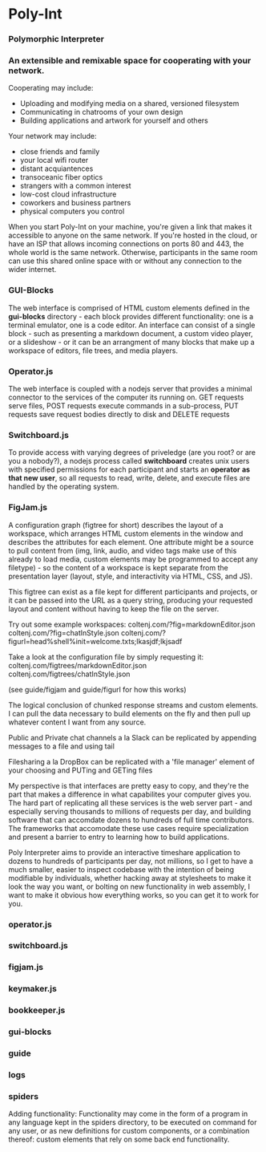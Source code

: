 # Poly-Int
### Polymorphic Interpreter

### An extensible and remixable space for cooperating with your network.

Cooperating may include:
- Uploading and modifying media on a shared, versioned filesystem
- Communicating in chatrooms of your own design
- Building applications and artwork for yourself and others

Your network may include:
- close friends and family
- your local wifi router
- distant acquiantences 
- transoceanic fiber optics
- strangers with a common interest
- low-cost cloud infrastructure
- coworkers and business partners
- physical computers you control

When you start Poly-Int on your machine, you're given a link that makes it accessible to anyone on the same network. If you're hosted in the cloud, or have an ISP that allows incoming connections on ports 80 and 443, the whole world is the same network. Otherwise, participants in the same room can use this shared online space with or without any connection to the wider internet.

### GUI-Blocks
The web interface is comprised of HTML custom elements defined in the **gui-blocks** directory - each block provides different functionality: one is a terminal emulator, one is a code editor. An interface can consist of a single block - such as presenting a markdown document, a custom video player, or a slideshow - or it can be an arrangment of many blocks that make up a workspace of editors, file trees, and media players. 

### Operator.js
The web interface is coupled with a nodejs server that provides a minimal connector to the services of the computer its running on. GET requests serve files, POST requests execute commands in a sub-process, PUT requests save request bodies directly to disk and DELETE requests 

### Switchboard.js
To provide access with varying degrees of priveledge (are you root? or are you a nobody?), a nodejs process called **switchboard** creates unix users with specified permissions for each participant and starts an **operator** __as that new user__, so all requests to read, write, delete, and execute files are handled by the operating system. 

### FigJam.js
A configuration graph (figtree for short) describes the layout of a workspace, which arranges HTML custom elements in the window and describes the attributes for each element. One attribute might be a source to pull content from (img, link, audio, and video tags make use of this already to load media, custom elements may be programmed to accept any filetype) - so the content of a workspace is kept separate from the presentation layer (layout, style, and interactivity via HTML, CSS, and JS). 

This figtree can exist as a file kept for different participants and projects, or it can be passed into the URL as a query string, producing your requested layout and content without having to keep the file on the server.

Try out some example workspaces:
coltenj.com/?fig=markdownEditor.json
coltenj.com/?fig=chatInStyle.json
coltenj.com/?figurl=head%shell%init=welcome.txts;lkasjdf;lkjsadf

Take a look at the configuration file by simply requesting it:
coltenj.com/figtrees/markdownEditor.json
coltenj.com/figtrees/chatInStyle.json

(see guide/figjam and guide/figurl for how this works)

The logical conclusion of chunked response streams and custom elements. I can pull the data necessary to build elements on the fly and then pull up whatever content I want from any source.

Public and Private chat channels a la Slack can be replicated by appending messages to a file and using tail 

Filesharing a la DropBox can be replicated with a 'file manager' element of your choosing and PUTing and GETing files 

My perspective is that interfaces are pretty easy to copy, and they're the part that makes a difference in what capabilites your computer gives you. The hard part of replicating all these services is the web server part - and especially serving thousands to millions of requests per day, and building software that can accomdate dozens to hundreds of full time contributors. The frameworks that accomodate these use cases require specialization and present a barrier to entry to learning how to build applications.

Poly Interpreter aims to provide an interactive timeshare application to dozens to hundreds of participants per day, not millions, so I get to have a much smaller, easier to inspect codebase with the intention of being modifiable by individuals, whether hacking away at stylesheets to make it look the way you want, or bolting on new functionality in web assembly, I want to make it obvious how everything works, so you can get it to work for you.

### operator.js
### switchboard.js
### figjam.js

### keymaker.js
### bookkeeper.js

### gui-blocks
### guide
### logs
### spiders

Adding functionality:
Functionality may come in the form of a program in any language kept in the spiders directory, to be executed on command for any user, or as new definitions for custom components, or a combination thereof: custom elements that rely on some back end functionality.
